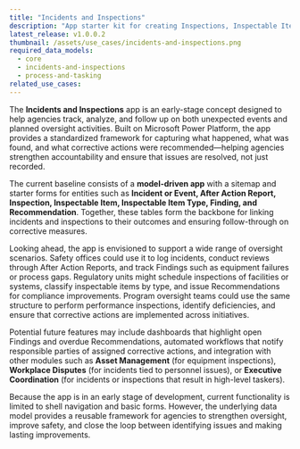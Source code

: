 ```yaml
---
title: "Incidents and Inspections"
description: "App starter kit for creating Inspections, Inspectable Items, Checklists, and After Action Reports."
latest_release: v1.0.0.2
thumbnail: /assets/use_cases/incidents-and-inspections.png
required_data_models:
  - core
  - incidents-and-inspections
  - process-and-tasking
related_use_cases:
---
```


The **Incidents and Inspections** app is an early-stage concept designed to help agencies track, analyze, and follow up on both unexpected events and planned oversight activities. Built on Microsoft Power Platform, the app provides a standardized framework for capturing what happened, what was found, and what corrective actions were recommended—helping agencies strengthen accountability and ensure that issues are resolved, not just recorded.

The current baseline consists of a **model-driven app** with a sitemap and starter forms for entities such as **Incident or Event, After Action Report, Inspection, Inspectable Item, Inspectable Item Type, Finding, and Recommendation**. Together, these tables form the backbone for linking incidents and inspections to their outcomes and ensuring follow-through on corrective measures.

Looking ahead, the app is envisioned to support a wide range of oversight scenarios. Safety offices could use it to log incidents, conduct reviews through After Action Reports, and track Findings such as equipment failures or process gaps. Regulatory units might schedule inspections of facilities or systems, classify inspectable items by type, and issue Recommendations for compliance improvements. Program oversight teams could use the same structure to perform performance inspections, identify deficiencies, and ensure that corrective actions are implemented across initiatives.

Potential future features may include dashboards that highlight open Findings and overdue Recommendations, automated workflows that notify responsible parties of assigned corrective actions, and integration with other modules such as **Asset Management** (for equipment inspections), **Workplace Disputes** (for incidents tied to personnel issues), or **Executive Coordination** (for incidents or inspections that result in high-level taskers).

Because the app is in an early stage of development, current functionality is limited to shell navigation and basic forms. However, the underlying data model provides a reusable framework for agencies to strengthen oversight, improve safety, and close the loop between identifying issues and making lasting improvements.
